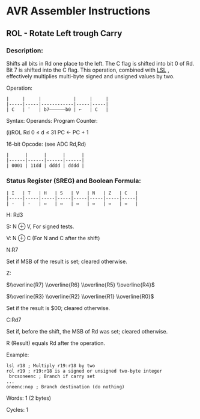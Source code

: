 AVR Assembler Instructions
==========================

ROL - Rotate Left trough Carry
------------------------------

### <a href="" id="N182C7"></a> Description:

Shifts all bits in Rd one place to the left. The C flag is shifted into bit 0 of Rd. Bit 7 is shifted into the C flag. This operation, combined with <a href="avrassembler.wb_LSL.html" class="xref" title="LSL- Logical Shift Left">LSL</a> , effectively multiplies multi-byte signed and unsigned values by two.

Operation:

```
|     |     |            |     |     |
|-----|-----|------------|-----|-----|
| C   | ¨   | b7——————b0 | ←   | C   |
```
Syntax: Operands: Program Counter:

(i)ROL Rd 0 ≤ d ≤ 31 PC ← PC + 1

16-bit Opcode: (see ADC Rd,Rd)

```
|      |      |      |      |
|------|------|------|------|
| 0001 | 11dd | dddd | dddd |
```
### <a href="" id="N18329"></a> Status Register (SREG) and Boolean Formula:

```
| I   | T   | H   | S   | V   | N   | Z   | C   |
|-----|-----|-----|-----|-----|-----|-----|-----|
| -   | -   | ⇔   | ⇔   | ⇔   | ⇔   | ⇔   | ⇔   |
```
H: Rd3

S: N ⊕ V, For signed tests.

V: N ⊕ C (For N and C after the shift)

N:R7

Set if MSB of the result is set; cleared otherwise.

Z:

$\\overline{R7} \\overline{R6} \\overline{R5} \\overline{R4}$

$\\overline{R3} \\overline{R2} \\overline{R1} \\overline{R0}$

Set if the result is $00; cleared otherwise.

C:Rd7

Set if, before the shift, the MSB of Rd was set; cleared otherwise.

R (Result) equals Rd after the operation.

Example:

``` programlisting
lsl r18 ; Multiply r19:r18 by two
rol r19 ; r19:r18 is a signed or unsigned two-byte integer
 brcsoneenc ; Branch if carry set
...
oneenc:nop ; Branch destination (do nothing)
```

Words: 1 (2 bytes)

Cycles: 1
